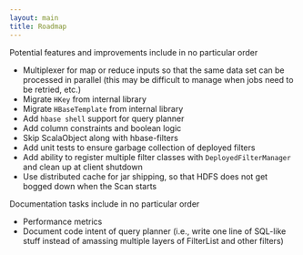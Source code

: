 ```yaml
---
layout: main
title: Roadmap
---
```


Potential features and improvements include in no particular order

* Multiplexer for map or reduce inputs so that the same data set can be
  processed in parallel (this may be difficult to manage when jobs need to be
  retried, etc.)
* Migrate `HKey` from internal library
* Migrate `HBaseTemplate` from internal library
* Add `hbase shell` support for query planner
* Add column constraints and boolean logic
* Skip ScalaObject along with hbase-filters
* Add unit tests to ensure garbage collection of deployed filters
* Add ability to register multiple filter classes with `DeployedFilterManager`
  and clean up at client shutdown
* Use distributed cache for jar shipping, so that HDFS does not get bogged down
  when the Scan starts

Documentation tasks include in no particular order

* Performance metrics
* Document code intent of query planner (i.e., write one line of SQL-like stuff
  instead of amassing multiple layers of FilterList and other filters)
